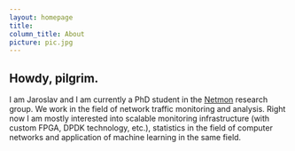 ```yaml
---
layout: homepage
title: 
column_title: About
picture: pic.jpg
---
```


## Howdy, pilgrim.

I am Jaroslav and I am currently a PhD student in the [Netmon](https://netmon.fit.cvut.cz) research group. We work in the field of network traffic monitoring and analysis. Right now I am mostly interested into scalable monitoring infrastructure (with custom FPGA, DPDK technology, etc.), statistics in the field of computer networks and application of machine learning in the same field. 
